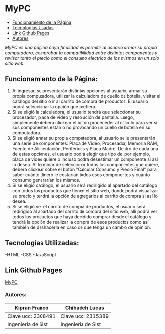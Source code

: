 # **MyPC** 

- [Funcionamiento de la Página](#Funcionamiento_de_la_Página)
- [Tecnologías Usadas](#Tecnologías_usadas)
- [Link Github Pages](#Link_gh_pages)
- [Autores](#Autores)

*MyPC es una página cuya finalidad es permitir al usuario armar su propia computadora, comprobar la compatibilidad entre distintos componentes y revisar tanto el precio como el consumo electrico de los mismos en un solo sitio web.*


## Funcionamiento de la Página:

1. Al ingresar, se presentarán distintas opciones al usuario; armar su propia computadora, utilizar la calculadora de cuello de botella, visitar el catálogo del sitio o ir al carrito de compra de productos. El usuario podrá seleccionar la opción que prefiera.
2. Si se eligió la calculadora, el usuario tendrá que seleccionar su procesador, placa de video y resolución de pantalla. Luego, simplemente debera clickear el botón proceceder al cálculo para ver si sus componentes están o no provocando un cuello de botella en su computadora.
3. Si se eligió armar su propia computadora, al usuario se le presentarán una serie de componentes: Placa de Video, Procesador, Memoria RAM, Fuente de Alimentación, Periféricos y Placa Madre. Dentro de cada una de estas opciones, el usuario podrá elegir que tipo de. por ejemplo, placa de video quiere o incluso podrá desestimar un componente si asi lo desea. Al terminar de seleccionar todos los componentes que quiere, deberá clickear sobre el botón "Calcular Consumo y Precio Final" para saber cuánto dinero le costarían todos esos componentes y cuánto consumo generarían los mismos.
4. Si se eligió catálogo, el usuario será redirigido al apartado del catálogo con todos los productos que tienen el sitio web, donde podrá visualizar su precio y tendrá la opción de agregarlos al carrito de compra si así lo desea.
5. Si se eligió ver el carrito de compra de productos, el usuario será redirigido al apartado del carrito de compra del sitio web, allí podrá ver todos los productos que haya decidido comprar desde el catálogo y tendrá la opción de realizar la compra de esos productos como así también de deshacerla en caso de que tenga un cambio de opinión.


## Tecnologías Utilizadas: ##
-HTML
-CSS
-JavaScript

## Link Github Pages 
[MyPC](https://ucc-labcompu2.github.io/proyecto2024-kipran-chihadeh/Index.html)

### **Autores:**
|   Kipran Franco    |    Chihadeh Lucas     |
|--------------------|-----------------------|
| Clave ucc: 2308491 | Clave ucc: 2315389    |
| Ingenieria de Sist | Ingenieria de Sist    |

